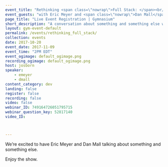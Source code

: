 ```yaml
---
event_title: "Rethinking <span class=\"nowrap\">Full Stack: </span><br/>Cost and <span class=\"nowrap\">Compromise</span>"
event_guests: "with Eric Meyer and <span class=\"nowrap\">Dan Mall</span>"
page_title: "Live Event Registration | Gymnasium"
short_description: "A conversation about something and something else with special guests Eric Meyer and Dan Mall."
layout: gym-event-default
permalink: /events/rethinking_full_stack/
collection: events
date: 2017-10-20
event_date: 2017-11-09
event_time: "2PM EDT"
event_ogimage: default_ogimage.png
recording_ogimage: default_ogimage.png
host: josborn
speaker:
    - emeyer
    - dmall
content_category: dev
landing: false
register: false
recording: false
video: false
webinar_ID: 749164726051795715
webinar_question_key: 52817140
video_ID:



---
```

<p>
We’re excited to have Eric Meyer and Dan Mall talking about something and something else.
</p>
<p class="call-out">
Enjoy the show.
</p>

